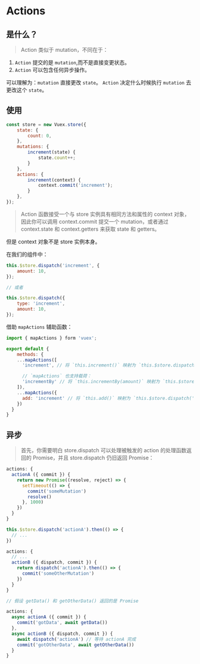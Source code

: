 # Actions

## 是什么？

> Action 类似于 mutation，不同在于：

1. `Action` 提交的是 `mutation`,而不是直接变更状态。
2. `Action` 可以包含任何异步操作。

可以理解为：`mutation` 直接更改 `state`。 `Action` 决定什么时候执行 `mutation` 去更改这个 `state`。

## 使用

```js
const store = new Vuex.store({
    state: {
        count: 0,
    },
    mutations: {
        increment(state) {
            state.count++;
        }
    },
    actions: {
        increment(context) {
            context.commit('increment');
        }
    },
});
```

> Action 函数接受一个与 store 实例具有相同方法和属性的 context 对象，因此你可以调用 context.commit 提交一个 mutation，或者通过 context.state 和 context.getters 来获取 state 和 getters。

但是 context 对象不是 store 实例本身。

在我们的组件中：

```js
this.$store.dispatch('increment', {
    amount: 10,
});

// 或者

this.$store.dispatch({
    type: 'increment',
    amount: 10,
});
```

借助 `mapActions` 辅助函数：

```js
import { mapActions } form 'vuex';

export default {
    methods: {
    ...mapActions([
      'increment', // 将 `this.increment()` 映射为 `this.$store.dispatch('increment')`

      // `mapActions` 也支持载荷：
      'incrementBy' // 将 `this.incrementBy(amount)` 映射为 `this.$store.dispatch('incrementBy', amount)`
    ]),
    ...mapActions({
      add: 'increment' // 将 `this.add()` 映射为 `this.$store.dispatch('increment')`
    })
  }
}
```

## 异步

> 首先，你需要明白 store.dispatch 可以处理被触发的 action 的处理函数返回的 Promise，并且 store.dispatch 仍旧返回 Promise：

```js
actions: {
  actionA ({ commit }) {
    return new Promise((resolve, reject) => {
      setTimeout(() => {
        commit('someMutation')
        resolve()
      }, 1000)
    })
  }
}
```

```js
this.$store.dispatch('actionA').then(() => {
  // ...
})
```

```js
actions: {
  // ...
  actionB ({ dispatch, commit }) {
    return dispatch('actionA').then(() => {
      commit('someOtherMutation')
    })
  }
}
```

```js
// 假设 getData() 和 getOtherData() 返回的是 Promise

actions: {
  async actionA ({ commit }) {
    commit('gotData', await getData())
  },
  async actionB ({ dispatch, commit }) {
    await dispatch('actionA') // 等待 actionA 完成
    commit('gotOtherData', await getOtherData())
  }
}
```